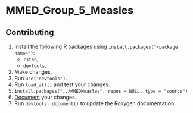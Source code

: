 # MMED_Group_5_Measles

## Contributing

1. Install the following R packages using `install.packages("<package name>")`:
    - `rstan`,
    - `devtools`.
2. Make changes.
3. Run `use('devtools')`.
4. Run `load_all()` and test your changes.
5. `install.packages("../MMEDMeasles", repos = NULL, type = "source")`
6. [Document](https://r-pkgs.org/man.html) your changes.
7. Run `devtools::document()` to update the Roxygen documentation.
